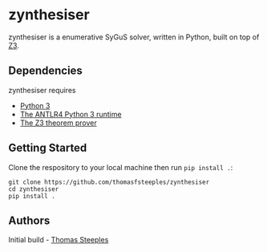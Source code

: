 # zynthesiser

zynthesiser is a enumerative SyGuS solver, written in Python, built on top of [Z3](https://github.com/Z3Prover/z3).

## Dependencies

zynthesiser requires 

* [Python 3](https://www.python.org/)
* [The ANTLR4 Python 3 runtime](https://github.com/antlr/antlr4/blob/master/doc/python-target.md)
* [The Z3 theorem prover](https://github.com/Z3Prover/z3)

## Getting Started

Clone the respository to your local machine then run `pip install .`:

```
git clone https://github.com/thomasfsteeples/zynthesiser
cd zynthesiser
pip install .
```



## Authors

Initial build - [Thomas Steeples](https://www.thomassteeples.co.uk)